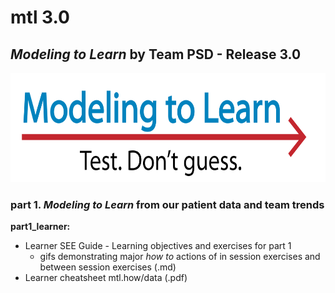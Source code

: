 # mtl 3.0

## *Modeling to Learn* by Team PSD - Release 3.0

<img src = "https://github.com/lzim/teampsd/blob/master/resources/logos/mtl_testdontguess_sm.png"
     height = "175" width = "650">

### part 1. *Modeling to Learn* from our **patient data** and **team trends**

**part1_learner:**

- Learner SEE Guide - Learning objectives and exercises for part 1
  - gifs demonstrating major *how to* actions of in session exercises and between session exercises (.md)
- Learner cheatsheet mtl.how/data (.pdf)

